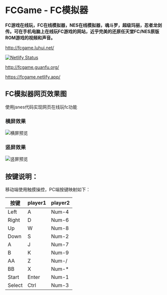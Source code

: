 # FCGame - FC模拟器
**FC游戏在线玩，FC在线模拟器，NES在线模拟器，魂斗罗，超级玛丽，忍者龙剑传。可在手机电脑上在线玩FC游戏的网站，近乎完美的还原任天堂FC/NES原版ROM游戏的视频和声音。**

http://fcgame.luhui.net/

[![Netlify Status](https://api.netlify.com/api/v1/badges/75737119-e7de-4177-bf0c-58c96e29530e/deploy-status)](https://app.netlify.com/sites/fcgame/deploys)

http://fcgame.guanfu.org/

https://fcgame.netlify.app/

## FC模拟器网页效果图
使用jsnes代码实现网页在线玩fc功能

### 横屏效果
![横屏预览](http://fcgame.guanfu.org/landscape_mode.png)

### 竖屏效果
![竖屏预览](http://fcgame.guanfu.org/portrait_mode.png)

## 按键说明：
移动端使用触摸操控，PC端按键映射如下：

| 按键 | player1 | player2 |
| - | - | - |
| Left | A | Num-4 |
| Right | D | Num-6 |
| Up | W | Num-8 |
| Down | S | Num-2 |
| A | J | Num-7 |
| B | K | Num-9 |
| AA | Z | Num-/ |
| BB | X | Num-* |
| Start |	Enter |	Num-1 |
| Select | Ctrl |	Num-3 |
